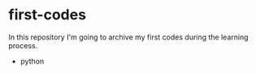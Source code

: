 # first-codes

In this repository I'm going to archive my first codes during the learning process.

* python
